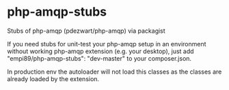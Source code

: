php-amqp-stubs
==============

Stubs of php-amqp (pdezwart/php-amqp) via packagist

If you need stubs for unit-test your php-amqp setup in an environment without working php-amqp extension (e.g. your desktop), just add "empi89/php-amqp-stubs": "dev-master" to your composer.json. 

In production env the autoloader will not load this classes as the classes are already loaded by the extension.
